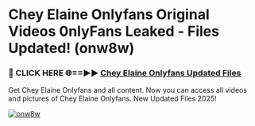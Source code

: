 # Chey Elaine Onlyfans Original Videos 0nlyFans Leaked - Files Updated! (onw8w)

<h3>🔴 CLICK HERE 🌐==►► <a href="https://tinyurl.com/3hn5wdd3" rel="nofollow">Chey Elaine Onlyfans Updated Files</a></h3>

Get Chey Elaine Onlyfans and all content. Now you can access all videos and pictures of Chey Elaine Onlyfans. New Updated Files 2025!

[![onw8w](https://i.imgur.com/4HnBqBT.gif)](https://tinyurl.com/3hn5wdd3)
